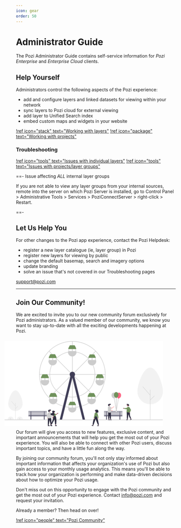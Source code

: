 ```yaml
---
icon: gear
order: 50
---
```


# Administrator Guide

The Pozi Administrator Guide contains self-service information for *Pozi Enterprise* and *Enterprise Cloud* clients.

## Help Yourself

Administrators control the following aspects of the Pozi experience:

* add and configure layers and linked datasets for viewing within your network
* sync layers to Pozi cloud for external viewing
* add layer to Unified Search index
* embed custom maps and widgets in your website

[!ref icon="stack" text="Working with layers"](/admin-guide/qgis/configuring-layers/)
[!ref icon="package" text="Working with projects"](/admin-guide/qgis/managing-qgis-projects/)

### Troubleshooting

[!ref icon="tools" text="Issues with individual layers"](/admin-guide/qgis/configuring-layers#troubleshooting)
[!ref icon="tools" text="Issues with projects/layer groups"](/admin-guide/qgis/managing-qgis-projects#troubleshooting)

==- Issue affecting *ALL* internal layer groups

If you are not able to view any layer groups from your internal sources, remote into the server on which Pozi Server is installed, go to Control Panel > Administrative Tools > Services > PoziConnectServer > right-click > Restart.

==-

## Let Us Help You

For other changes to the Pozi app experience, contact the Pozi Helpdesk:

* register a new layer catalogue (ie, layer group) in Pozi
* register new layers for viewing by public
* change the default basemap, search and imagery options
* update branding
* solve an issue that's not covered in our Troubleshooting pages

support@pozi.com

---

## Join Our Community!

We are excited to invite you to our new community forum exclusively for Pozi administrators. As a valued member of our community, we know you want to stay up-to-date with all the exciting developments happening at Pozi.

<img src="../static/img/undraw/undraw_amusement_park_17oe.svg" alt="" style="float:right;width:500px;margin:10px 40px;">

Our forum will give you access to new features, exclusive content, and important announcements that will help you get the most out of your Pozi experience. You will also be able to connect with other Pozi users, discuss important topics, and have a little fun along the way.

By joining our community forum, you'll not only stay informed about important information that affects your organization's use of Pozi but also gain access to your monthly usage analytics. This means you'll be able to track how your organization is performing and make data-driven decisions about how to optimize your Pozi usage.

Don't miss out on this opportunity to engage with the Pozi community and get the most out of your Pozi experience. Contact info@pozi.com and request your invitation.

Already a member? Then head on over!

[!ref icon="people" text="Pozi Community"](https://community.pozi.com/)
